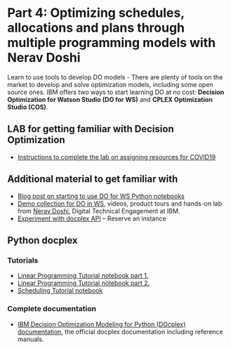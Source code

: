 # Part 4: Optimizing schedules, allocations and plans through multiple programming models with Nerav Doshi

Learn to use tools to develop DO models - There are plenty of tools on the market to develop and solve optimization models, including some open source ones.
IBM offers two ways to start learning DO at no cost: **Decision Optimization for Watson Studio (DO for WS)** and **CPLEX Optimization Studio (COS)**.

## LAB for getting familiar with Decision Optimization 
* [Instructions to complete the lab on assigning resources for COVID19](https://github.com/nmdoshi/WatsonStudioPremium-Tutorial-COVID19-Analysis.git)

## Additional material to get familiar with
* [Blog post on starting to use DO for WS Python notebooks](https://medium.com/@AlainChabrier/decision-optimization-generally-available-in-watson-studio-notebooks-514f718b957b)
* [Demo collection for DO in WS](https://www.ibm.com/demos/collection/IBM-Decision-Optimization-for-Watson-Studio/), videos, product tours and hands-on lab from [Nerav Doshi](https://www.linkedin.com/in/nerav-doshi/), Digital Technical Engagement at IBM.
* [Experiment with docplex API](https://www.ibm.com/cloud/garage/dte/tutorial/create-and-run-optimization-model-python) – Reserve an instance


## Python docplex
### Tutorials
* [Linear Programming Tutorial notebook part 1.](https://github.com/IBMDecisionOptimization/docplex-examples/blob/master/examples/mp/jupyter/tutorials/Linear_Programming.ipynb)
* [Linear Programming Tutorial notebook part 2.](https://github.com/IBMDecisionOptimization/docplex-examples/blob/master/examples/mp/jupyter/tutorials/Beyond_Linear_Programming.ipynb)
* [Scheduling Tutorial notebook](https://github.com/IBMDecisionOptimization/docplex-examples/blob/master/examples/cp/jupyter/scheduling_tuto.ipynb)

### Complete documentation
* [IBM Decision Optimization Modeling for Python (DOcplex) documentation](https://cdn.rawgit.com/IBMDecisionOptimization/docplex-doc/master/docs/index.html), the official docplex documentation including reference manuals.
